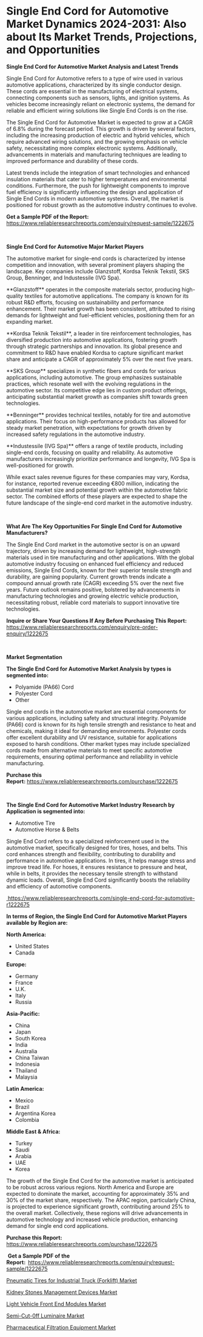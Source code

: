 <p><h1>Single End Cord for Automotive Market Dynamics 2024-2031: Also about Its Market Trends, Projections, and Opportunities</h1></p><p><strong>Single End Cord for Automotive Market Analysis and Latest Trends</strong></p>
<p><p>Single End Cord for Automotive refers to a type of wire used in various automotive applications, characterized by its single conductor design. These cords are essential in the manufacturing of electrical systems, connecting components such as sensors, lights, and ignition systems. As vehicles become increasingly reliant on electronic systems, the demand for reliable and efficient wiring solutions like Single End Cords is on the rise.</p><p>The Single End Cord for Automotive Market is expected to grow at a CAGR of 6.8% during the forecast period. This growth is driven by several factors, including the increasing production of electric and hybrid vehicles, which require advanced wiring solutions, and the growing emphasis on vehicle safety, necessitating more complex electronic systems. Additionally, advancements in materials and manufacturing techniques are leading to improved performance and durability of these cords. </p><p>Latest trends include the integration of smart technologies and enhanced insulation materials that cater to higher temperatures and environmental conditions. Furthermore, the push for lightweight components to improve fuel efficiency is significantly influencing the design and application of Single End Cords in modern automotive systems. Overall, the market is positioned for robust growth as the automotive industry continues to evolve.</p></p>
<p><strong>Get a Sample PDF of the Report:&nbsp;</strong> <a href="https://www.reliableresearchreports.com/enquiry/request-sample/1222675?utm_campaign=37&utm_medium=2&utm_source=Github&utm_content=ia&utm_term=03112024&utm_id=single-end-cord-for-automotive">https://www.reliableresearchreports.com/enquiry/request-sample/1222675</a></p>
<p>&nbsp;</p>
<p><strong>Single End Cord for Automotive Major Market Players</strong></p>
<p><p>The automotive market for single-end cords is characterized by intense competition and innovation, with several prominent players shaping the landscape. Key companies include Glanzstoff, Kordsa Teknik Tekstil, SKS Group, Benninger, and Industessile (IVG Spa).</p><p>**Glanzstoff** operates in the composite materials sector, producing high-quality textiles for automotive applications. The company is known for its robust R&D efforts, focusing on sustainability and performance enhancement. Their market growth has been consistent, attributed to rising demands for lightweight and fuel-efficient vehicles, positioning them for an expanding market.</p><p>**Kordsa Teknik Tekstil**, a leader in tire reinforcement technologies, has diversified production into automotive applications, fostering growth through strategic partnerships and innovation. Its global presence and commitment to R&D have enabled Kordsa to capture significant market share and anticipate a CAGR of approximately 5% over the next five years.</p><p>**SKS Group** specializes in synthetic fibers and cords for various applications, including automotive. The group emphasizes sustainable practices, which resonate well with the evolving regulations in the automotive sector. Its competitive edge lies in custom product offerings, anticipating substantial market growth as companies shift towards green technologies.</p><p>**Benninger** provides technical textiles, notably for tire and automotive applications. Their focus on high-performance products has allowed for steady market penetration, with expectations for growth driven by increased safety regulations in the automotive industry.</p><p>**Industessile (IVG Spa)** offers a range of textile products, including single-end cords, focusing on quality and reliability. As automotive manufacturers increasingly prioritize performance and longevity, IVG Spa is well-positioned for growth.</p><p>While exact sales revenue figures for these companies may vary, Kordsa, for instance, reported revenue exceeding €800 million, indicating the substantial market size and potential growth within the automotive fabric sector. The combined efforts of these players are expected to shape the future landscape of the single-end cord market in the automotive industry.</p></p>
<p>&nbsp;</p>
<p><strong>What Are The Key Opportunities For Single End Cord for Automotive Manufacturers?</strong></p>
<p><p>The Single End Cord market in the automotive sector is on an upward trajectory, driven by increasing demand for lightweight, high-strength materials used in tire manufacturing and other applications. With the global automotive industry focusing on enhanced fuel efficiency and reduced emissions, Single End Cords, known for their superior tensile strength and durability, are gaining popularity. Current growth trends indicate a compound annual growth rate (CAGR) exceeding 5% over the next five years. Future outlook remains positive, bolstered by advancements in manufacturing technologies and growing electric vehicle production, necessitating robust, reliable cord materials to support innovative tire technologies.</p></p>
<p><strong>Inquire or Share Your Questions If Any Before Purchasing This Report:</strong> <a href="https://www.reliableresearchreports.com/enquiry/pre-order-enquiry/1222675?utm_campaign=37&utm_medium=2&utm_source=Github&utm_content=ia&utm_term=03112024&utm_id=single-end-cord-for-automotive">https://www.reliableresearchreports.com/enquiry/pre-order-enquiry/1222675</a></p>
<p>&nbsp;</p>
<p><strong>Market Segmentation</strong></p>
<p><strong>The Single End Cord for Automotive Market Analysis by types is segmented into:</strong></p>
<p><ul><li>Polyamide (PA66) Cord</li><li>Polyester Cord</li><li>Other</li></ul></p>
<p><p>Single end cords in the automotive market are essential components for various applications, including safety and structural integrity. Polyamide (PA66) cord is known for its high tensile strength and resistance to heat and chemicals, making it ideal for demanding environments. Polyester cords offer excellent durability and UV resistance, suitable for applications exposed to harsh conditions. Other market types may include specialized cords made from alternative materials to meet specific automotive requirements, ensuring optimal performance and reliability in vehicle manufacturing.</p></p>
<p><strong>Purchase this Report:&nbsp;</strong><a href="https://www.reliableresearchreports.com/purchase/1222675?utm_campaign=37&utm_medium=2&utm_source=Github&utm_content=ia&utm_term=03112024&utm_id=single-end-cord-for-automotive">https://www.reliableresearchreports.com/purchase/1222675</a></p>
<p>&nbsp;</p>
<p><strong>The Single End Cord for Automotive Market Industry Research by Application is segmented into:</strong></p>
<p><ul><li>Automotive Tire</li><li>Automotive Horse & Belts</li></ul></p>
<p><p>Single End Cord refers to a specialized reinforcement used in the automotive market, specifically designed for tires, hoses, and belts. This cord enhances strength and flexibility, contributing to durability and performance in automotive applications. In tires, it helps manage stress and improve tread life. For hoses, it ensures resistance to pressure and heat, while in belts, it provides the necessary tensile strength to withstand dynamic loads. Overall, Single End Cord significantly boosts the reliability and efficiency of automotive components.</p></p>
<p><a href="https://www.reliableresearchreports.com/single-end-cord-for-automotive-r1222675?utm_campaign=37&utm_medium=2&utm_source=Github&utm_content=ia&utm_term=03112024&utm_id=single-end-cord-for-automotive">&nbsp;https://www.reliableresearchreports.com/single-end-cord-for-automotive-r1222675</a></p>
<p><strong>In terms of Region, the Single End Cord for Automotive Market Players available by Region are:</strong></p>
<p>
    <p> <strong> North America: </strong>
        <ul>
            <li>United States</li>
            <li>Canada</li>
        </ul>
        </p> 
    <p> <strong> Europe: </strong>
        <ul>
            <li>Germany</li>
            <li>France</li>
            <li>U.K.</li>
            <li>Italy</li>
            <li>Russia</li>
        </ul>
        </p> 
    <p> <strong> Asia-Pacific: </strong>
        <ul>
            <li>China</li>
            <li>Japan</li>
            <li>South Korea</li>
            <li>India</li>
            <li>Australia</li>
            <li>China Taiwan</li>
            <li>Indonesia</li>
            <li>Thailand</li>
            <li>Malaysia</li>
        </ul>
        </p> 
    <p> <strong> Latin America: </strong>
        <ul>
            <li>Mexico</li>
            <li>Brazil</li>
            <li>Argentina Korea</li>
            <li>Colombia</li>
        </ul>
        </p> 
    <p> <strong> Middle East & Africa: </strong>
        <ul>
            <li>Turkey</li>
            <li>Saudi</li>
            <li>Arabia</li>
            <li>UAE</li>
            <li>Korea</li>
        </ul>
    </p>
    </p>
<p><p>The growth of the Single End Cord for the automotive market is anticipated to be robust across various regions. North America and Europe are expected to dominate the market, accounting for approximately 35% and 30% of the market share, respectively. The APAC region, particularly China, is projected to experience significant growth, contributing around 25% to the overall market. Collectively, these regions will drive advancements in automotive technology and increased vehicle production, enhancing demand for single end cord applications.</p></p>
<p><strong>Purchase this Report: </strong><a href="https://www.reliableresearchreports.com/purchase/1222675?utm_campaign=37&utm_medium=2&utm_source=Github&utm_content=ia&utm_term=03112024&utm_id=single-end-cord-for-automotive">https://www.reliableresearchreports.com/purchase/1222675</a></p>
<p>&nbsp;<strong>Get a Sample PDF of the Report:&nbsp;&nbsp;</strong><a href="https://www.reliableresearchreports.com/enquiry/request-sample/1222675?utm_campaign=37&utm_medium=2&utm_source=Github&utm_content=ia&utm_term=03112024&utm_id=single-end-cord-for-automotive">https://www.reliableresearchreports.com/enquiry/request-sample/1222675</a></p>
<p><strong></strong></p>
<p><p><a href="https://github.com/GRUBBSCHARLES/Market-Research-Report-List-1/blob/main/pneumatic-tires-for-industrial-truck-forklift-market.md?utm_campaign=37&utm_medium=2&utm_source=Github&utm_content=ia&utm_term=03112024&utm_id=single-end-cord-for-automotive">Pneumatic Tires for Industrial Truck (Forklift) Market</a></p><p><a href="https://issuu.com/reportprime-2/docs/kidney-stones-management-devices-ma_99d1910ad3d03a?utm_campaign=37&utm_medium=2&utm_source=Github&utm_content=ia&utm_term=03112024&utm_id=single-end-cord-for-automotive">Kidney Stones Management Devices Market</a></p><p><a href="https://github.com/AngelaWalsh696/Market-Research-Report-List-1/blob/main/light-vehicle-front-end-modules-market.md?utm_campaign=37&utm_medium=2&utm_source=Github&utm_content=ia&utm_term=03112024&utm_id=single-end-cord-for-automotive">Light Vehicle Front End Modules Market</a></p><p><a href="https://www.linkedin.com/pulse/pioneering-growth-analyzing-global-semi-cut-0ff-luminaire-bq16f?utm_campaign=37&utm_medium=2&utm_source=Github&utm_content=ia&utm_term=03112024&utm_id=single-end-cord-for-automotive">Semi-Cut-0ff Luminaire Market</a></p><p><a href="https://issuu.com/reportprime-2/docs/pharmaceutical-filtration-equipment_6f1a59c0501502?utm_campaign=37&utm_medium=2&utm_source=Github&utm_content=ia&utm_term=03112024&utm_id=single-end-cord-for-automotive">Pharmaceutical Filtration Equipment Market</a></p></p>